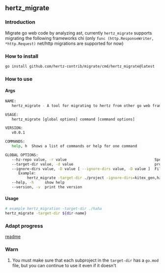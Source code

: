## hertz_migrate

### Introduction

Migrate go web code by analyzing ast, currently `hertz_migrate` supports migrating the following frameworks chi (only `func (http.ResponseWriter, *http.Request)` net/http migrations are supported for now)

### How to install

```bash
go install github.com/hertz-contrib/migrate/cmd/hertz_migrate@latest
```

### How to use

#### Args

```bash
NAME:
   hertz_migrate - A tool for migrating to hertz from other go web frameworks

USAGE:
   hertz_migrate [global options] command [command options] 

VERSION:
   v0.0.1

COMMANDS:
   help, h  Shows a list of commands or help for one command

GLOBAL OPTIONS:
   --hz-repo value, -r value                                        Specify the url of the hertz repository you want to bring in. (default: github.com/cloudwego/hertz)
   --target-dir value, -d value                                     project directory you wants to migrate
   --ignore-dirs value, -D value [ --ignore-dirs value, -D value ]  Fill in the folders to be ignored, separating the folders with ",".
      Example:
          hertz_migrate -target-dir ./project -ignore-dirs=kitex_gen,hz_gen
   --help, -h     show help
   --version, -v  print the version

```

#### Usage

```bash
# example hertz_migration -target-dir ./haha
hertz_migrate -target-dir ${dir-name}
```

### Adapt progress
[readme](./adapt.md)

### Warn

1. You must make sure that each subproject in the `target-dir` has a `go.mod` file, but you can continue to use it even if it doesn't
